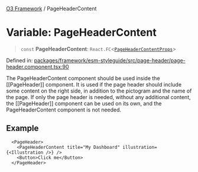 [O3 Framework](../API.md) / PageHeaderContent

# Variable: PageHeaderContent

> `const` **PageHeaderContent**: `React.FC`\<[`PageHeaderContentProps`](../interfaces/PageHeaderContentProps.md)\>

Defined in: [packages/framework/esm-styleguide/src/page-header/page-header.component.tsx:90](https://github.com/habeshabro/openmrs-esm-core/blob/main/packages/framework/esm-styleguide/src/page-header/page-header.component.tsx#L90)

The PageHeaderContent component should be used inside the [[PageHeader]] component. It is used if the page
header should include some content on the right side, in addition to the pictogram and the name of the page.
If only the page header is needed, without any additional content, the [[PageHeader]] component can be used
on its own, and the PageHeaderContent component is not needed.

## Example

```tsx
  <PageHeader>
    <PageHeaderContent title="My Dashboard" illustration={<Illustration />} />
    <Button>Click me</Button>
  </PageHeader>
```
